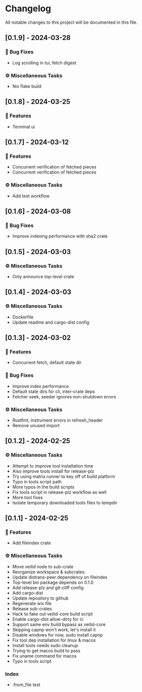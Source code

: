 # Changelog

All notable changes to this project will be documented in this file.

## [0.1.9] - 2024-03-28

### 🐛 Bug Fixes

- Log scrolling in tui, fetch digest

### ⚙️ Miscellaneous Tasks

- Nix flake build

<!-- generated by git-cliff -->
## [0.1.8] - 2024-03-25

### 🚀 Features

- Terminal ui

<!-- generated by git-cliff -->
## [0.1.7] - 2024-03-12

### 🚀 Features

- Concurrent verification of fetched pieces
- Concurrent verification of fetched pieces

### ⚙️ Miscellaneous Tasks

- Add test workflow

<!-- generated by git-cliff -->
## [0.1.6] - 2024-03-08

### 🐛 Bug Fixes

- Improve indexing performance with sha2 crate

<!-- generated by git-cliff -->
## [0.1.5] - 2024-03-03

### ⚙️ Miscellaneous Tasks

- Only announce top-level crate

<!-- generated by git-cliff -->
## [0.1.4] - 2024-03-03

### ⚙️ Miscellaneous Tasks

- Dockerfile
- Update readme and cargo-dist config

<!-- generated by git-cliff -->
## [0.1.3] - 2024-03-02

### 🚀 Features

- Concurrent fetch, default state dir

### 🐛 Bug Fixes

- Improve index performance
- Default state dirs for cli, inter-crate deps
- Fetcher seek, seeder ignores non-shutdown errors

### ⚙️ Miscellaneous Tasks

- Rustfmt, instrument errors in refresh_header
- Remove unused import

<!-- generated by git-cliff -->
## [0.1.2] - 2024-02-25

### ⚙️ Miscellaneous Tasks

- Attempt to improve tool installation time
- Also improve tools install for release-plz
- Try using matrix.runner to key off of build platform
- Typo in tools script path
- More typos in the build scripts
- Fix tools script in release-plz workflow as well
- More tool fixes
- Isolate temporary downloaded tools files to tempdir

<!-- generated by git-cliff -->
## [0.1.1] - 2024-02-25

### 🚀 Features

- Add fileindex crate

### ⚙️ Miscellaneous Tasks

- Move veilid node to sub-crate
- Reorganize workspace & subcrates.
- Update distrans-peer dependency on fileindex
- Top-level bin package depends on 0.1.0
- Add release-plz and git-cliff config
- Add cargo-dist
- Update repository to github
- Regenerate wix file
- Release sub-crates
- Hack to fake out veilid-core build script
- Enable cargo-dist allow-dirty for ci
- Support same env build bypass as veilid-core
- Skipping capnp won't work, let's install it
- Disable windows for now, sudo install capnp
- Fix tool dep installation for linux & macos
- Install tools needs sudo cleanup
- Trying to get macos build to pass
- Fix uname command for macos
- Typo in tools script

### Index

- :from_file test

<!-- generated by git-cliff -->
